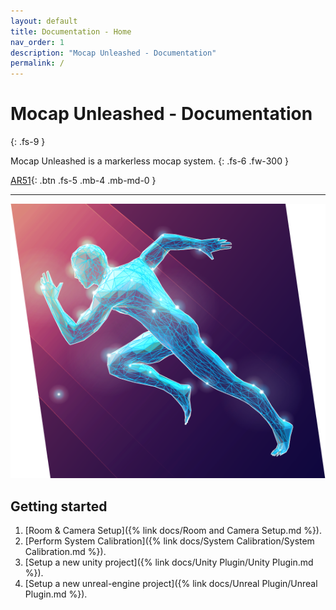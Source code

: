 ```yaml
---
layout: default
title: Documentation - Home
nav_order: 1
description: "Mocap Unleashed - Documentation"
permalink: /
---
```


# Mocap Unleashed - Documentation
{: .fs-9 }

Mocap Unleashed is a markerless mocap system.
{: .fs-6 .fw-300 }

[AR51](https://ar-51.com){: .btn .fs-5 .mb-4 .mb-md-0 }

---

![sprinter in polygons](/assets/images/sprinter.png)

## Getting started

1. [Room & Camera Setup]({% link docs/Room and Camera Setup.md %}).
2. [Perform System Calibration]({% link docs/System Calibration/System Calibration.md %}).
3. [Setup a new unity project]({% link docs/Unity Plugin/Unity Plugin.md %}).
4. [Setup a new unreal-engine project]({% link docs/Unreal Plugin/Unreal Plugin.md %}).